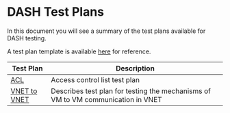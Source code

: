 # DASH Test Plans

In this document you will see a summary of the test plans available for DASH testing.

A test plan template is available [here](test_plan_template.md) for reference.


| Test Plan | Description |
|----------|-------------|
| [ACL](acl.md) | Access control list test plan|  
| [VNET to VNET](vnet_to_vnet.md) | Describes test plan for testing the mechanisms of VM to VM communication in VNET|
